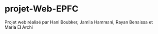 # projet-Web-EPFC
Projet web réalisé par 
Hani Boubker,
Jamila Hammani,
Rayan Benaissa et
Maria El Archi

